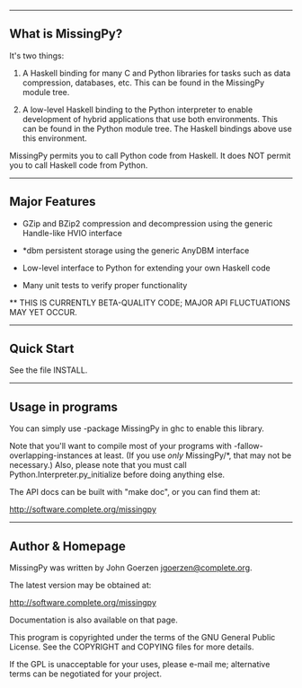 -------------------------
What is MissingPy?
-------------------------

It's two things:

1. A Haskell binding for many C and Python libraries for tasks such as
   data compression, databases, etc.  This can be found in the
   MissingPy module tree.

2. A low-level Haskell binding to the Python interpreter to
   enable development of hybrid applications that use both
   environments.  This can be found in the Python module tree.  The
   Haskell bindings above use this environment.

MissingPy permits you to call Python code from Haskell.  It does NOT
permit you to call Haskell code from Python.

-------------------------
Major Features
-------------------------

 * GZip and BZip2 compression and decompression using the generic
   Handle-like HVIO interface

 * *dbm persistent storage using the generic AnyDBM interface

 * Low-level interface to Python for extending your own Haskell code

 * Many unit tests to verify proper functionality

** THIS IS CURRENTLY BETA-QUALITY CODE; MAJOR API FLUCTUATIONS MAY YET OCCUR.

-------------------------
Quick Start
-------------------------

See the file INSTALL.

-------------------------
Usage in programs
-------------------------

You can simply use -package MissingPy in ghc to enable
this library.  

Note that you'll want to compile most of your programs with
-fallow-overlapping-instances at least.  (If you use *only*
MissingPy/*, that may not be necessary.)  Also, please note that you
must call Python.Interpreter.py_initialize before doing anything else.

The API docs can be built with "make doc", or you can find them at:

http://software.complete.org/missingpy

-------------------------
Author & Homepage
-------------------------

MissingPy was written by John Goerzen <jgoerzen@complete.org>.

The latest version may be obtained at:

   http://software.complete.org/missingpy

Documentation is also available on that page.

This program is copyrighted under the terms of the GNU General Public License.
See the COPYRIGHT and COPYING files for more details.

If the GPL is unacceptable for your uses, please e-mail me; alternative
terms can be negotiated for your project.

